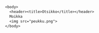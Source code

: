 <html>

    <body>
      <header><title>Otsikko</title></header>
      Moikka
      <img src="peukku.png">
    </body>
</html>
